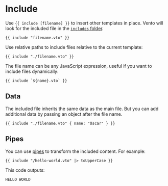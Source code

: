 # Include

Use `{{ include [filename] }}` to insert other templates in place. Vento will
look for the included file in the [`includes` folder](../configuration.md#includes).

```vento
{{ include "filename.vto" }}
```

Use relative paths to include files relative to the current template:

```vento
{{ include "./filename.vto" }}
```

The file name can be any JavaScript expression, useful if you want to include
files dynamically:

```vento
{{ include `${name}.vto` }}
```

## Data

The included file inherits the same data as the main file. But you can add
additional data by passing an object after the file name.

```vento
{{ include "./filename.vto" { name: "Óscar" } }}
```

## Pipes

You can use [pipes](./pipes.md) to transform the included content. For example:

```vento
{{ include "/hello-world.vto" |> toUpperCase }}
```

This code outputs:

```
HELLO WORLD
```

